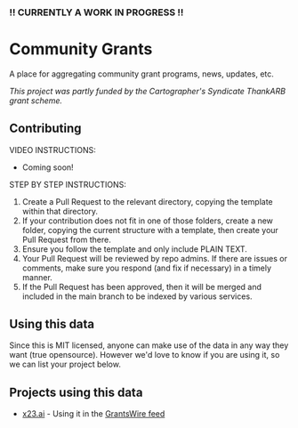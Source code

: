 ### !! CURRENTLY A WORK IN PROGRESS !!

# Community Grants

A place for aggregating community grant programs, news, updates, etc.

_This project was partly funded by the Cartographer's Syndicate ThankARB grant scheme._

## Contributing

VIDEO INSTRUCTIONS:

- Coming soon!

STEP BY STEP INSTRUCTIONS:

1. Create a Pull Request to the relevant directory, copying the template within that directory.
1. If your contribution does not fit in one of those folders, create a new folder, copying the current structure with a template, then create your Pull Request from there.
1. Ensure you follow the template and only include PLAIN TEXT.
1. Your Pull Request will be reviewed by repo admins. If there are issues or comments, make sure you respond (and fix if necessary) in a timely manner.
1. If the Pull Request has been approved, then it will be merged and included in the main branch to be indexed by various services.

## Using this data

Since this is MIT licensed, anyone can make use of the data in any way they want (true opensource). However we'd love to know if you are using it, so we can list your project below.

## Projects using this data

- [x23.ai](https://x23.ai) - Using it in the [GrantsWire feed](https://app.x23.ai/feeds/grantwire)
